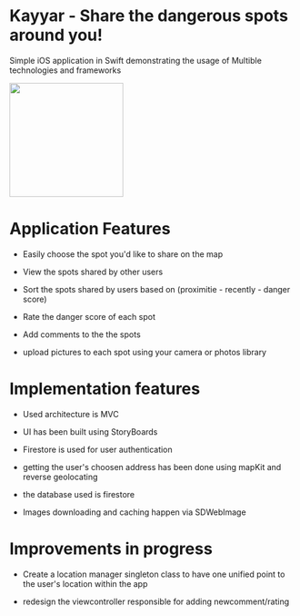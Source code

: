 # Kayyar - Share the dangerous spots around you! 
Simple iOS application in Swift demonstrating the usage of Multible technologies and frameworks

<img src="https://github.com/Mrwhononumber/Images/blob/b1c0bf7d44355244621cabf48377a9ca8b7bfddb/Kayyar/Simulator%20Screen%20Shot%20-%20iPhone%2011%20-%202022-01-26%20at%2016.41.45.png" width="200">



# Application Features

* Easily choose the spot you'd like to share on the map

* View the spots shared by other users

* Sort the spots shared by users based on (proximitie - recently - danger score)

* Rate the danger score of each spot

* Add comments to the the spots

* upload pictures to each spot using your camera or photos library 

# Implementation features


* Used architecture is MVC

* UI has been built using StoryBoards

* Firestore is used for user authentication

* getting the user's choosen address has been done using mapKit and reverse geolocating

* the database used is firestore

* Images downloading and caching happen via SDWebImage


# Improvements in progress 

* Create a location manager singleton class to have one unified point to the user's location within the app

* redesign the viewcontroller responsible for adding newcomment/rating 
